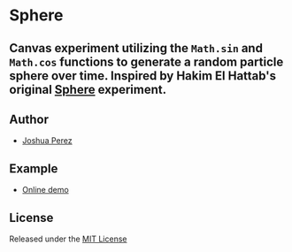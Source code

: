 # Sphere

Canvas experiment utilizing the `Math.sin` and `Math.cos` functions to generate a 
random particle sphere over time. Inspired by Hakim El Hattab's original [Sphere](https://github.com/hakimel/Sphere) experiment.
----



## Author

- [Joshua Perez](http://joshua-perez.com)



## Example

- [Online demo](http://experiments.joshua-perez.com/sphere/)



## License

Released under the [MIT License](http://www.opensource.org/licenses/mit-license.php)
